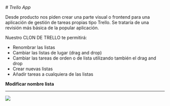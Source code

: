 <em> # Trello App </em>

Desde producto nos piden crear una parte visual o frontend para una aplicación de gestión de tareas propias tipo Trello. Se trataría de una revisión más básica de la popular aplicación.

Nuestro CLON DE TRELLO te permitirá: 
* Renombrar las listas 
* Cambiar las listas de lugar (drag and drop) 
* Cambiar las tareas de orden o de lista utilizando también el drag and drop 
* Crear nuevas listas
* Añadir tareas a cualquiera de las listas

**Modificar nombre lista**

------------



[![](https://i.ibb.co/0XsMYjX/3.png)](https://i.ibb.co/0XsMYjX/3.png)
